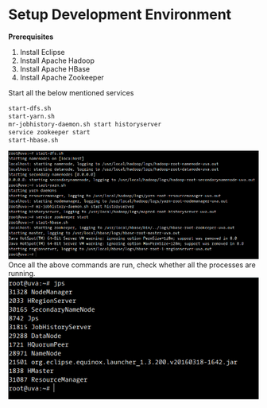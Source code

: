 # Setup Development Environment

**Prerequisites**

1. Install Eclipse
2. Install Apache Hadoop
3. Install Apache HBase
4. Install Apache Zookeeper

Start all the below mentioned services

```
start-dfs.sh
start-yarn.sh
mr-jobhistory-daemon.sh start historyserver
service zookeeper start
start-hbase.sh
```

![](/assets/start-all-services.png)Once all the above commands are run, check whether all the processes are running.![](/assets/jps.png)

